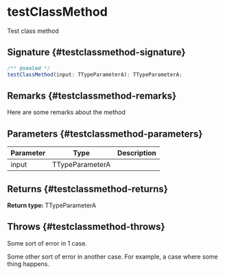 # testClassMethod

Test class method

## Signature {#testclassmethod-signature}

```typescript
/** @sealed */
testClassMethod(input: TTypeParameterA): TTypeParameterA;
```

## Remarks {#testclassmethod-remarks}

Here are some remarks about the method

## Parameters {#testclassmethod-parameters}


|  Parameter | Type | Description |
|  --- | --- | --- |
|  input | TTypeParameterA |  |

## Returns {#testclassmethod-returns}

<b>Return type: </b>TTypeParameterA

## Throws {#testclassmethod-throws}

Some sort of error in 1 case.

Some other sort of error in another case. For example, a case where some thing happens.

